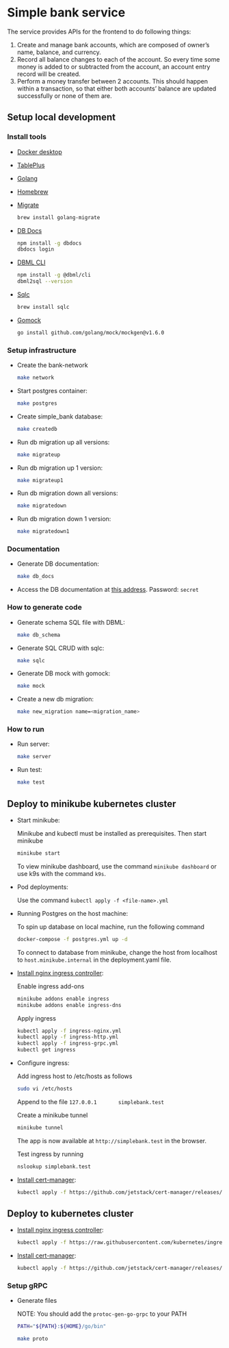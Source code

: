 # Simple bank service

The service provides APIs for the frontend to do following things:

1. Create and manage bank accounts, which are composed of owner’s name, balance, and currency.
2. Record all balance changes to each of the account. So every time some money is added to or subtracted from the account, an account entry record will be created.
3. Perform a money transfer between 2 accounts. This should happen within a transaction, so that either both accounts’ balance are updated successfully or none of them are.

## Setup local development

### Install tools

- [Docker desktop](https://www.docker.com/products/docker-desktop)
- [TablePlus](https://tableplus.com/)
- [Golang](https://golang.org/)
- [Homebrew](https://brew.sh/)
- [Migrate](https://github.com/golang-migrate/migrate/tree/master/cmd/migrate)

    ```bash
    brew install golang-migrate
    ```

- [DB Docs](https://dbdocs.io/docs)

    ```bash
    npm install -g dbdocs
    dbdocs login
    ```

- [DBML CLI](https://www.dbml.org/cli/#installation)

    ```bash
    npm install -g @dbml/cli
    dbml2sql --version
    ```

- [Sqlc](https://github.com/kyleconroy/sqlc#installation)

    ```bash
    brew install sqlc
    ```

- [Gomock](https://github.com/golang/mock)

    ``` bash
    go install github.com/golang/mock/mockgen@v1.6.0
    ```

### Setup infrastructure

- Create the bank-network

    ``` bash
    make network
    ```

- Start postgres container:

    ```bash
    make postgres
    ```

- Create simple_bank database:

    ```bash
    make createdb
    ```

- Run db migration up all versions:

    ```bash
    make migrateup
    ```

- Run db migration up 1 version:

    ```bash
    make migrateup1
    ```

- Run db migration down all versions:

    ```bash
    make migratedown
    ```

- Run db migration down 1 version:

    ```bash
    make migratedown1
    ```

### Documentation

- Generate DB documentation:

    ```bash
    make db_docs
    ```

- Access the DB documentation at [this address](https://dbdocs.io/techschool.guru/simple_bank). Password: `secret`

### How to generate code

- Generate schema SQL file with DBML:

    ```bash
    make db_schema
    ```

- Generate SQL CRUD with sqlc:

    ```bash
    make sqlc
    ```

- Generate DB mock with gomock:

    ```bash
    make mock
    ```

- Create a new db migration:

    ```bash
    make new_migration name=<migration_name>
    ```

### How to run

- Run server:

    ```bash
    make server
    ```

- Run test:

    ```bash
    make test
    ```

## Deploy to minikube kubernetes cluster

- Start minikube:

    Minikube and kubectl must be installed as prerequisites.
    Then start minikube

    ```bash
    minikube start
    ```
    To view minikube dashboard, use the command `minikube dashboard` or use k9s with the command `k9s`.

- Pod deployments:

     Use the command `kubectl apply -f <file-name>.yml`

- Running Postgres on the host machine:

    To spin up database on local machine, run the following command

    ```bash
    docker-compose -f postgres.yml up -d
    ```

    To connect to database from  minikube, change the host from localhost to `host.minikube.internal` in the deployment.yaml file.

- [Install nginx ingress controller](https://kubernetes.github.io/ingress-nginx/deploy/#minikube):

    Enable ingress add-ons
    ```bash
    minikube addons enable ingress
    minikube addons enable ingress-dns
    ```
    Apply ingress
    ```bash
    kubectl apply -f ingress-nginx.yml
    kubectl apply -f ingress-http.yml
    kubectl apply -f ingress-grpc.yml
    kubectl get ingress
    ```

- Configure ingress:
    
    Add ingress host to /etc/hosts as follows

    ```bash
    sudo vi /etc/hosts
    ```
    Append to the file `127.0.0.1       simplebank.test`

    Create a minikube tunnel

    ```bash
    minikube tunnel
    ```

    The app is now available at `http://simplebank.test` in the browser.

    Test ingress by running 
    
    ```bash
    nslookup simplebank.test
    ```

- [Install cert-manager](https://cert-manager.io/docs/installation/kubernetes/):

    ```bash
    kubectl apply -f https://github.com/jetstack/cert-manager/releases/download/v1.4.0/cert-manager.yaml
    ```

## Deploy to kubernetes cluster

- [Install nginx ingress controller](https://kubernetes.github.io/ingress-nginx/deploy/#aws):

    ```bash
    kubectl apply -f https://raw.githubusercontent.com/kubernetes/ingress-nginx/controller-v0.48.1/deploy/static/provider/aws/deploy.yaml
    ```

- [Install cert-manager](https://cert-manager.io/docs/installation/kubernetes/):

    ```bash
    kubectl apply -f https://github.com/jetstack/cert-manager/releases/download/v1.4.0/cert-manager.yaml
    ```

### Setup gRPC

- Generate files

    NOTE: You should add the `protoc-gen-go-grpc` to your PATH

    ```bash
    PATH="${PATH}:${HOME}/go/bin"
    ```

    ```bash
    make proto
    ```